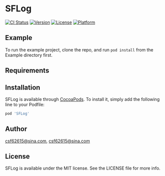 # SFLog

[![CI Status](https://img.shields.io/travis/csf62615@sina.com/SFLog.svg?style=flat)](https://travis-ci.org/csf62615@sina.com/SFLog)
[![Version](https://img.shields.io/cocoapods/v/SFLog.svg?style=flat)](https://cocoapods.org/pods/SFLog)
[![License](https://img.shields.io/cocoapods/l/SFLog.svg?style=flat)](https://cocoapods.org/pods/SFLog)
[![Platform](https://img.shields.io/cocoapods/p/SFLog.svg?style=flat)](https://cocoapods.org/pods/SFLog)

## Example

To run the example project, clone the repo, and run `pod install` from the Example directory first.

## Requirements

## Installation

SFLog is available through [CocoaPods](https://cocoapods.org). To install
it, simply add the following line to your Podfile:

```ruby
pod 'SFLog'
```

## Author

csf62615@sina.com, csf62615@sina.com

## License

SFLog is available under the MIT license. See the LICENSE file for more info.
